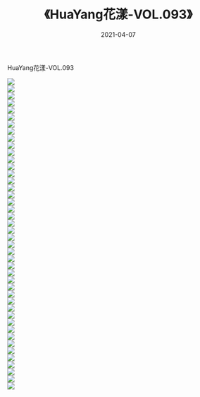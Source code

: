 ﻿---
layout: post
title:  《HuaYang花漾-VOL.093》
date:   2021-04-07
img: http://img.660000.xyz/Sharelink/网络美图/2021/HuaYang花漾-VOL.093/000.jpg
categories: [美女, 清纯, 唯美]
---

HuaYang花漾-VOL.093

  ![](http://img.660000.xyz/Sharelink/网络美图/2021/HuaYang花漾-VOL.093/001.jpg) <br> ![](http://img.660000.xyz/Sharelink/网络美图/2021/HuaYang花漾-VOL.093/002.jpg) <br> ![](http://img.660000.xyz/Sharelink/网络美图/2021/HuaYang花漾-VOL.093/003.jpg) <br> ![](http://img.660000.xyz/Sharelink/网络美图/2021/HuaYang花漾-VOL.093/004.jpg) <br> ![](http://img.660000.xyz/Sharelink/网络美图/2021/HuaYang花漾-VOL.093/005.jpg) <br> ![](http://img.660000.xyz/Sharelink/网络美图/2021/HuaYang花漾-VOL.093/006.jpg) <br> ![](http://img.660000.xyz/Sharelink/网络美图/2021/HuaYang花漾-VOL.093/007.jpg) <br> ![](http://img.660000.xyz/Sharelink/网络美图/2021/HuaYang花漾-VOL.093/008.jpg) <br> ![](http://img.660000.xyz/Sharelink/网络美图/2021/HuaYang花漾-VOL.093/009.jpg) <br> ![](http://img.660000.xyz/Sharelink/网络美图/2021/HuaYang花漾-VOL.093/010.jpg) <br> ![](http://img.660000.xyz/Sharelink/网络美图/2021/HuaYang花漾-VOL.093/011.jpg) <br> ![](http://img.660000.xyz/Sharelink/网络美图/2021/HuaYang花漾-VOL.093/012.jpg) <br> ![](http://img.660000.xyz/Sharelink/网络美图/2021/HuaYang花漾-VOL.093/013.jpg) <br> ![](http://img.660000.xyz/Sharelink/网络美图/2021/HuaYang花漾-VOL.093/014.jpg) <br> ![](http://img.660000.xyz/Sharelink/网络美图/2021/HuaYang花漾-VOL.093/015.jpg) <br> ![](http://img.660000.xyz/Sharelink/网络美图/2021/HuaYang花漾-VOL.093/016.jpg) <br> ![](http://img.660000.xyz/Sharelink/网络美图/2021/HuaYang花漾-VOL.093/017.jpg) <br> ![](http://img.660000.xyz/Sharelink/网络美图/2021/HuaYang花漾-VOL.093/018.jpg) <br> ![](http://img.660000.xyz/Sharelink/网络美图/2021/HuaYang花漾-VOL.093/019.jpg) <br> ![](http://img.660000.xyz/Sharelink/网络美图/2021/HuaYang花漾-VOL.093/020.jpg) <br> ![](http://img.660000.xyz/Sharelink/网络美图/2021/HuaYang花漾-VOL.093/021.jpg) <br> ![](http://img.660000.xyz/Sharelink/网络美图/2021/HuaYang花漾-VOL.093/022.jpg) <br> ![](http://img.660000.xyz/Sharelink/网络美图/2021/HuaYang花漾-VOL.093/023.jpg) <br> ![](http://img.660000.xyz/Sharelink/网络美图/2021/HuaYang花漾-VOL.093/024.jpg) <br> ![](http://img.660000.xyz/Sharelink/网络美图/2021/HuaYang花漾-VOL.093/025.jpg) <br> ![](http://img.660000.xyz/Sharelink/网络美图/2021/HuaYang花漾-VOL.093/026.jpg) <br> ![](http://img.660000.xyz/Sharelink/网络美图/2021/HuaYang花漾-VOL.093/027.jpg) <br> ![](http://img.660000.xyz/Sharelink/网络美图/2021/HuaYang花漾-VOL.093/028.jpg) <br> ![](http://img.660000.xyz/Sharelink/网络美图/2021/HuaYang花漾-VOL.093/029.jpg) <br> ![](http://img.660000.xyz/Sharelink/网络美图/2021/HuaYang花漾-VOL.093/030.jpg) <br> ![](http://img.660000.xyz/Sharelink/网络美图/2021/HuaYang花漾-VOL.093/031.jpg) <br> ![](http://img.660000.xyz/Sharelink/网络美图/2021/HuaYang花漾-VOL.093/032.jpg) <br> ![](http://img.660000.xyz/Sharelink/网络美图/2021/HuaYang花漾-VOL.093/033.jpg) <br> ![](http://img.660000.xyz/Sharelink/网络美图/2021/HuaYang花漾-VOL.093/034.jpg) <br> ![](http://img.660000.xyz/Sharelink/网络美图/2021/HuaYang花漾-VOL.093/035.jpg) <br> ![](http://img.660000.xyz/Sharelink/网络美图/2021/HuaYang花漾-VOL.093/036.jpg) <br> ![](http://img.660000.xyz/Sharelink/网络美图/2021/HuaYang花漾-VOL.093/037.jpg) <br> ![](http://img.660000.xyz/Sharelink/网络美图/2021/HuaYang花漾-VOL.093/038.jpg) <br> ![](http://img.660000.xyz/Sharelink/网络美图/2021/HuaYang花漾-VOL.093/039.jpg) <br> ![](http://img.660000.xyz/Sharelink/网络美图/2021/HuaYang花漾-VOL.093/040.jpg) <br> ![](http://img.660000.xyz/Sharelink/网络美图/2021/HuaYang花漾-VOL.093/041.jpg) <br> ![](http://img.660000.xyz/Sharelink/网络美图/2021/HuaYang花漾-VOL.093/042.jpg) <br> ![](http://img.660000.xyz/Sharelink/网络美图/2021/HuaYang花漾-VOL.093/043.jpg) <br> ![](http://img.660000.xyz/Sharelink/网络美图/2021/HuaYang花漾-VOL.093/044.jpg) <br>